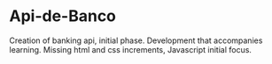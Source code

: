 # Api-de-Banco
Creation of banking api, initial phase.
Development that accompanies learning.
Missing html and css increments, Javascript initial focus.

